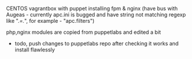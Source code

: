CENTOS vagrantbox with puppet installing fpm & nginx
(have bus with Augeas - currently apc.ini is bugged and have string not matching regexp like ".*=.*", for example - "apc.filters") 

php,nginx modules are copied from puppetlabs and edited a bit

* todo, push changes to puppetlabs repo after checking it works and install flawlessly
